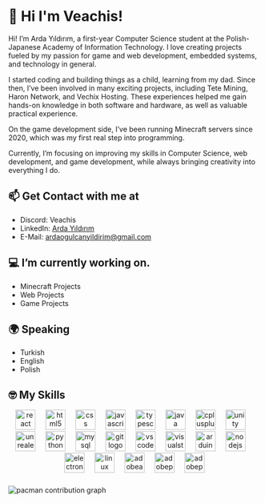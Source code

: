# 👋 Hi I'm Veachis!

Hi! I’m Arda Yıldırım, a first-year Computer Science student at the Polish-Japanese Academy of Information Technology. I love creating projects fueled by my passion for game and web development, embedded systems, and technology in general.

I started coding and building things as a child, learning from my dad. Since then, I’ve been involved in many exciting projects, including Tete Mining, Haron Network, and Vechix Hosting. These experiences helped me gain hands-on knowledge in both software and hardware, as well as valuable practical experience.

On the game development side, I’ve been running Minecraft servers since 2020, which was my first real step into programming.

Currently, I’m focusing on improving my skills in Computer Science, web development, and game development, while always bringing creativity into everything I do.

## 📫 Get Contact with me at
* Discord: Veachis
* LinkedIn: [Arda Yıldırım](https://www.linkedin.com/in/ardayıldırım/ "")
* E-Mail: ardaogulcanyildirim@gmail.com

## 💻 I’m currently working on.                                        
 * Minecraft Projects
 * Web Projects
 * Game Projects                                                                 

## 🌍 Speaking
 * Turkish
 * English
 * Polish

## 🤓 My Skills
<div align="center">
  <img src="https://skillicons.dev/icons?i=react" height="40" alt="react logo"  />
  <img width="12" />
  <img src="https://skillicons.dev/icons?i=html" height="40" alt="html5 logo"  />
  <img width="12" />
  <img src="https://skillicons.dev/icons?i=css" height="40" alt="css logo"  />
  <img width="12" />
  <img src="https://skillicons.dev/icons?i=js" height="40" alt="javascript logo"  />
  <img width="12" />
  <img src="https://skillicons.dev/icons?i=ts" height="40" alt="typescript logo"  />
  <img width="12" />
  <img src="https://skillicons.dev/icons?i=java" height="40" alt="java logo"  />
  <img width="12" />
  <img src="https://skillicons.dev/icons?i=cpp" height="40" alt="cplusplus logo"  />
  <img width="12" />
  <img src="https://skillicons.dev/icons?i=unity" height="40" alt="unity logo"  />
  <img width="12" />
  <img src="https://skillicons.dev/icons?i=unreal" height="40" alt="unrealengine logo"  />
  <img width="12" />
  <img src="https://skillicons.dev/icons?i=py" height="40" alt="python logo"  />
  <img width="12" />
  <img src="https://skillicons.dev/icons?i=mysql" height="40" alt="mysql logo"  />
  <img width="12" />
  <img src="https://skillicons.dev/icons?i=git" height="40" alt="git logo"  />
  <img width="12" />
  <img src="https://skillicons.dev/icons?i=vscode" height="40" alt="vscode logo"  />
  <img width="12" />
  <img src="https://skillicons.dev/icons?i=visualstudio" height="40" alt="visualstudio logo"  />
  <img width="12" />
  <img src="https://skillicons.dev/icons?i=arduino" height="40" alt="arduino logo"  />
  <img width="12" />
  <img src="https://skillicons.dev/icons?i=nodejs" height="40" alt="nodejs logo"  />
  <img width="12" />
  <img src="https://skillicons.dev/icons?i=electron" height="40" alt="electron logo"  />
  <img width="12" />
  <img src="https://skillicons.dev/icons?i=linux" height="40" alt="linux logo"  />
  <img width="12" />
  <img src="https://skillicons.dev/icons?i=ae" height="40" alt="adobeaftereffects logo"  />
  <img width="12" />
  <img src="https://skillicons.dev/icons?i=pr" height="40" alt="adobepremierepro logo"  />
  <img width="12" />
  <img src="https://skillicons.dev/icons?i=ps" height="40" alt="adobephotoshop logo"  />
</div>

###

<picture>
  <source media="(prefers-color-scheme: dark)" srcset="https://raw.githubusercontent.com/maurodesouzav/maurodesouzav/output/pacman-contribution-graph-dark.svg">
  <source media="(prefers-color-scheme: light)" srcset="https://raw.githubusercontent.com/maurodesouzav/maurodesouzav/output/pacman-contribution-graph.svg">
  <img alt="pacman contribution graph" src="https://raw.githubusercontent.com/maurodesouzav/maurodesouzav/output/pacman-contribution-graph.svg">
</picture>

###
